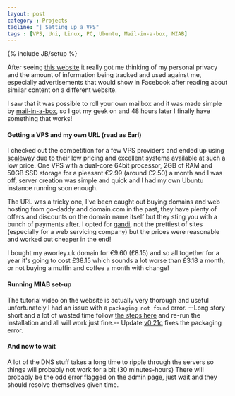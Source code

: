 ```yaml
---
layout: post
category : Projects
tagline: "| Setting up a VPS"
tags : [VPS, Uni, Linux, PC, Ubuntu, Mail-in-a-box, MIAB]
---
```


{% include JB/setup %}

After seeing [this website](https://www.privacytools.io) it really got me thinking of my personal privacy and the amount of information being tracked and used against me, especially advertisements that would show in Facebook after reading about similar content on a different website.

I saw that it was possible to roll your own mailbox and it was made simple by [mail-in-a-box](https://mailinabox.email), so I got my geek on and 48 hours later I finally have something that works!

#### Getting a VPS and my own URL (read as Earl)

I checked out the competition for a few VPS providers and ended up using [scaleway](https://www.scaleway.com) due to their low pricing and excellent systems available at such a low price. One VPS with a dual-core 64bit processor, 2GB of RAM and 50GB SSD storage for a pleasant &euro;2.99 (around &pound;2.50) a month and I was off, server creation was simple and quick and I had my own Ubuntu instance running soon enough.

The URL was a tricky one, I've been caught out buying domains and web hosting from go-daddy and domain.com in the past, they have plenty of offers and discounts on the domain name itself but they sting you with a bunch of payments after. I opted for [gandi](https://www.gandi.net), not the prettiest of sites (especially for a web servicing company) but the prices were reasonable and worked out cheaper in the end!

I bought my aworley.uk domain for &euro;9.60 (&pound;8.15) and so all together for a year it's going to cost &pound;38.15 which sounds a lot worse than &pound;3.18 a month, or not buying a muffin and coffee a month with change!

#### Running MIAB set-up

The tutorial video on the website is actually very thorough and useful unfortunately I had an issue with a `packaging not found` error. --Long story short and a lot of wasted time follow [the steps here](https://discourse.mailinabox.email/t/unable-to-run-mailinabox-command/1840/14?u=mada360) and re-run the installation and all will work just fine.-- Update [v0.21c](https://github.com/mail-in-a-box/mailinabox/blob/v0.21c/CHANGELOG.md#changelog) fixes the packaging error.



#### And now to wait

A lot of the DNS stuff takes a long time to ripple through the servers so things will probably not work for a bit (30 minutes-hours) There will probably be the odd error flagged on the admin page, just wait and they should resolve themselves given time.


